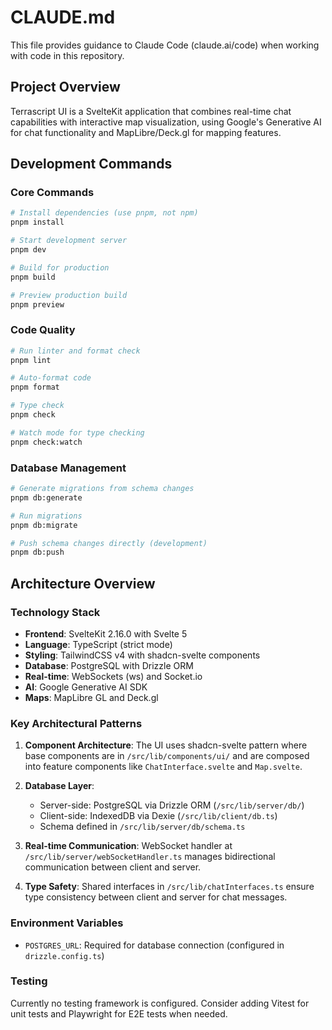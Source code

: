 # CLAUDE.md

This file provides guidance to Claude Code (claude.ai/code) when working with code in this repository.

## Project Overview

Terrascript UI is a SvelteKit application that combines real-time chat capabilities with interactive map visualization, using Google's Generative AI for chat functionality and MapLibre/Deck.gl for mapping features.

## Development Commands

### Core Commands
```bash
# Install dependencies (use pnpm, not npm)
pnpm install

# Start development server
pnpm dev

# Build for production
pnpm build

# Preview production build
pnpm preview
```

### Code Quality
```bash
# Run linter and format check
pnpm lint

# Auto-format code
pnpm format

# Type check
pnpm check

# Watch mode for type checking
pnpm check:watch
```

### Database Management
```bash
# Generate migrations from schema changes
pnpm db:generate

# Run migrations
pnpm db:migrate

# Push schema changes directly (development)
pnpm db:push
```

## Architecture Overview

### Technology Stack
- **Frontend**: SvelteKit 2.16.0 with Svelte 5
- **Language**: TypeScript (strict mode)
- **Styling**: TailwindCSS v4 with shadcn-svelte components
- **Database**: PostgreSQL with Drizzle ORM
- **Real-time**: WebSockets (ws) and Socket.io
- **AI**: Google Generative AI SDK
- **Maps**: MapLibre GL and Deck.gl

### Key Architectural Patterns

1. **Component Architecture**: The UI uses shadcn-svelte pattern where base components are in `/src/lib/components/ui/` and are composed into feature components like `ChatInterface.svelte` and `Map.svelte`.

2. **Database Layer**: 
   - Server-side: PostgreSQL via Drizzle ORM (`/src/lib/server/db/`)
   - Client-side: IndexedDB via Dexie (`/src/lib/client/db.ts`)
   - Schema defined in `/src/lib/server/db/schema.ts`

3. **Real-time Communication**: WebSocket handler at `/src/lib/server/webSocketHandler.ts` manages bidirectional communication between client and server.

4. **Type Safety**: Shared interfaces in `/src/lib/chatInterfaces.ts` ensure type consistency between client and server for chat messages.

### Environment Variables
- `POSTGRES_URL`: Required for database connection (configured in `drizzle.config.ts`)

### Testing
Currently no testing framework is configured. Consider adding Vitest for unit tests and Playwright for E2E tests when needed.